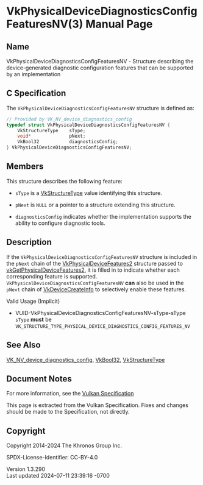 # VkPhysicalDeviceDiagnosticsConfigFeaturesNV(3) Manual Page

## Name

VkPhysicalDeviceDiagnosticsConfigFeaturesNV - Structure describing the
device-generated diagnostic configuration features that can be supported
by an implementation



## <a href="#_c_specification" class="anchor"></a>C Specification

The `VkPhysicalDeviceDiagnosticsConfigFeaturesNV` structure is defined
as:

``` c
// Provided by VK_NV_device_diagnostics_config
typedef struct VkPhysicalDeviceDiagnosticsConfigFeaturesNV {
    VkStructureType    sType;
    void*              pNext;
    VkBool32           diagnosticsConfig;
} VkPhysicalDeviceDiagnosticsConfigFeaturesNV;
```

## <a href="#_members" class="anchor"></a>Members

This structure describes the following feature:

- `sType` is a [VkStructureType](https://registry.khronos.org/vulkan/specs/1.3-extensions/man/html/VkStructureType.html) value identifying
  this structure.

- `pNext` is `NULL` or a pointer to a structure extending this
  structure.

- <span id="features-diagnosticsConfig"></span> `diagnosticsConfig`
  indicates whether the implementation supports the ability to configure
  diagnostic tools.

## <a href="#_description" class="anchor"></a>Description

If the `VkPhysicalDeviceDiagnosticsConfigFeaturesNV` structure is
included in the `pNext` chain of the
[VkPhysicalDeviceFeatures2](https://registry.khronos.org/vulkan/specs/1.3-extensions/man/html/VkPhysicalDeviceFeatures2.html) structure
passed to
[vkGetPhysicalDeviceFeatures2](https://registry.khronos.org/vulkan/specs/1.3-extensions/man/html/vkGetPhysicalDeviceFeatures2.html), it is
filled in to indicate whether each corresponding feature is supported.
`VkPhysicalDeviceDiagnosticsConfigFeaturesNV` **can** also be used in
the `pNext` chain of [VkDeviceCreateInfo](https://registry.khronos.org/vulkan/specs/1.3-extensions/man/html/VkDeviceCreateInfo.html) to
selectively enable these features.

Valid Usage (Implicit)

- <a href="#VUID-VkPhysicalDeviceDiagnosticsConfigFeaturesNV-sType-sType"
  id="VUID-VkPhysicalDeviceDiagnosticsConfigFeaturesNV-sType-sType"></a>
  VUID-VkPhysicalDeviceDiagnosticsConfigFeaturesNV-sType-sType  
  `sType` **must** be
  `VK_STRUCTURE_TYPE_PHYSICAL_DEVICE_DIAGNOSTICS_CONFIG_FEATURES_NV`

## <a href="#_see_also" class="anchor"></a>See Also

[VK_NV_device_diagnostics_config](https://registry.khronos.org/vulkan/specs/1.3-extensions/man/html/VK_NV_device_diagnostics_config.html),
[VkBool32](https://registry.khronos.org/vulkan/specs/1.3-extensions/man/html/VkBool32.html), [VkStructureType](https://registry.khronos.org/vulkan/specs/1.3-extensions/man/html/VkStructureType.html)

## <a href="#_document_notes" class="anchor"></a>Document Notes

For more information, see the <a
href="https://registry.khronos.org/vulkan/specs/1.3-extensions/html/vkspec.html#VkPhysicalDeviceDiagnosticsConfigFeaturesNV"
target="_blank" rel="noopener">Vulkan Specification</a>

This page is extracted from the Vulkan Specification. Fixes and changes
should be made to the Specification, not directly.

## <a href="#_copyright" class="anchor"></a>Copyright

Copyright 2014-2024 The Khronos Group Inc.

SPDX-License-Identifier: CC-BY-4.0

Version 1.3.290  
Last updated 2024-07-11 23:39:16 -0700
